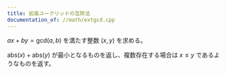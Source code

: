 ```yaml
---
title: 拡張ユークリッドの互除法
documentation_of: //math/extgcd.cpp
---
```

$ax + by = \mathrm{gcd}(a,b)$ を満たす整数 $(x,y)$ を求める。

$\mathrm{abs}(x) + \mathrm{abs}(y)$ が最小となるものを返し、複数存在する場合は $x \leq y$ であるようなものを返す。